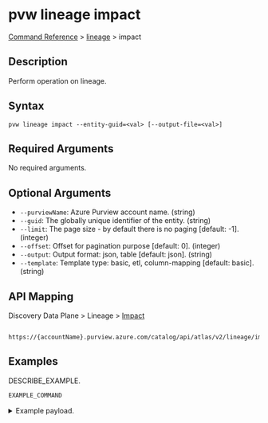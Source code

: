 # pvw lineage impact
[Command Reference](../../../README.md#command-reference) > [lineage](./main.md) > impact

## Description
Perform operation on lineage.

## Syntax
```
pvw lineage impact --entity-guid=<val> [--output-file=<val>]
```

## Required Arguments
No required arguments.

## Optional Arguments
- `--purviewName`: Azure Purview account name. (string)
- `--guid`: The globally unique identifier of the entity. (string)
- `--limit`: The page size - by default there is no paging [default: -1]. (integer)
- `--offset`: Offset for pagination purpose [default: 0]. (integer)
- `--output`: Output format: json, table [default: json]. (string)
- `--template`: Template type: basic, etl, column-mapping [default: basic]. (string)

## API Mapping
Discovery Data Plane > Lineage > [Impact]()
```
 https://{accountName}.purview.azure.com/catalog/api/atlas/v2/lineage/impact
```

## Examples
DESCRIBE_EXAMPLE.
```powershell
EXAMPLE_COMMAND
```
<details><summary>Example payload.</summary>
<p>

```json
PASTE_JSON_HERE
```
</p>
</details>